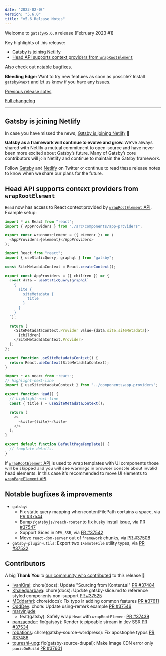 ```yaml
---
date: "2023-02-07"
version: "5.6.0"
title: "v5.6 Release Notes"
---
```


Welcome to `gatsby@5.6.0` release (February 2023 #1)

Key highlights of this release:

- [Gatsby is joining Netlify](#gatsby-is-joining-netlify)
- [Head API supports context providers from `wrapRootElement`](#head-api-supports-context-providers-from-wraprootelement)

Also check out [notable bugfixes](#notable-bugfixes--improvements).

**Bleeding Edge:** Want to try new features as soon as possible? Install `gatsby@next` and let us know if you have any [issues](https://github.com/gatsbyjs/gatsby/issues).

[Previous release notes](/docs/reference/release-notes/v5.5)

[Full changelog][full-changelog]

---

## Gatsby is joining Netlify

In case you have missed the news, [Gatsby is joining Netlify](https://www.gatsbyjs.com/blog/gatsby-is-joining-netlify/) 🎉

**Gatsby as a framework will continue to evolve and grow.** We’ve always shared with Netlify a mutual commitment to open-source and have never been more excited about Gatsby’s future. Many of Gatsby’s core contributors will join Netlify and continue to maintain the Gatsby framework.

Follow [Gatsby](https://twitter.com/gatsbyjs) and [Netlify](https://twitter.com/Netlify) on Twitter or continue to read these release notes to know when we share our plans for the future.

## Head API supports context providers from `wrapRootElement`

`Head` now has access to React context provided by [`wrapRootElement` API](/docs/reference/config-files/gatsby-browser/#wrapRootElement). Example setup:

```jsx:title=gatsby-ssr.js/gatsby-browser.js
import * as React from "react";
import { AppProviders } from "./src/components/app-providers";

export const wrapRootElement = ({ element }) => (
  <AppProviders>{element}</AppProviders>
);
```

```jsx:title=src/components/app-providers.js
import React from "react";
import { useStaticQuery, graphql } from "gatsby";

const SiteMetadataContext = React.createContext();

export const AppProviders = ({ children }) => {
  const data = useStaticQuery(graphql`
    {
      site {
        siteMetadata {
          title
        }
      }
    }
  `);

  return (
    <SiteMetadataContext.Provider value={data.site.siteMetadata}>
      {children}
    </SiteMetadataContext.Provider>
  );
};

export function useSiteMetadataContext() {
  return React.useContext(SiteMetadataContext);
}

```

```jsx:title=src/templates/default.js
import * as React from "react";
// highlight-next-line
import { useSiteMetadataContext } from "../components/app-providers";

export function Head() {
  // highlight-next-line
  const { title } = useSiteMetadataContext();

  return (
    <>
      <title>{title}</title>
    </>
  );
}

export default function DefaultPageTemplate() {
  // template details.
}
```

If [`wrapRootElement` API](/docs/reference/config-files/gatsby-browser/#wrapRootElement) is used to wrap templates with UI components those will be skipped and you will see warnings in browser console about invalid head elements. In this case it's recommended to move UI elements to [`wrapPageElement` API](/docs/reference/config-files/gatsby-browser/#wrapPageElement).

## Notable bugfixes & improvements

- `gatsby`:
  - Fix static query mapping when contentFilePath contains a space, via [PR #37544](https://github.com/gatsbyjs/gatsby/pull/37544)
  - Bump `@gatsbyjs/reach-router` to fix `husky` install issue, via [PR #37547](https://github.com/gatsbyjs/gatsby/pull/37547)
  - Support Slices in `DEV_SSR`, via [PR #37542](https://github.com/gatsbyjs/gatsby/pull/37542)
  - Move `react-dom-server` out of `framework` chunks, via [PR #37508](https://github.com/gatsbyjs/gatsby/pull/37508)
- `gatsby-plugin-utils`: Export two `IRemoteFile` utility types, via [PR #37532](https://github.com/gatsbyjs/gatsby/pull/37532)

## Contributors

A big **Thank You** to [our community who contributed][full-changelog] to this release 💜

- [IvanKiral](https://github.com/IvanKiral): chore(docs): Update "Sourcing from Kontent.ai" [PR #37484](https://github.com/gatsbyjs/gatsby/pull/37484)
- [Khaledgarbaya](https://github.com/Khaledgarbaya): chore(docs): Update gatsby-slice.md to reference styled components non-support [PR #37525](https://github.com/gatsbyjs/gatsby/pull/37525)
- [MEddarhri](https://github.com/MEddarhri): chore(docs): Fix typo in adding common features [PR #37611](https://github.com/gatsbyjs/gatsby/pull/37611)
- [OddDev](https://github.com/OddDev): chore: Update using-remark example [PR #37546](https://github.com/gatsbyjs/gatsby/pull/37546)
- [marvinjude](https://github.com/marvinjude)
  - feat(gatsby): Safely wrap `Head` with `wrapRootElement` [PR #37439](https://github.com/gatsbyjs/gatsby/pull/37439)
- [panzacoder](https://github.com/panzacoder): fix(gatsby): Render to pipeable stream in dev SSR [PR #37534](https://github.com/gatsbyjs/gatsby/pull/37534)
- [robations](https://github.com/robations): chore(gatsby-source-wordpress): Fix apostrophe typos [PR #37486](https://github.com/gatsbyjs/gatsby/pull/37486)
- [tqureshi-uog](https://github.com/tqureshi-uog): fix(gatsby-source-drupal): Make Image CDN error only `panicOnBuild` [PR #37601](https://github.com/gatsbyjs/gatsby/pull/37601)

[full-changelog]: https://github.com/gatsbyjs/gatsby/compare/gatsby@5.6.0-next.0...gatsby@5.6.0
